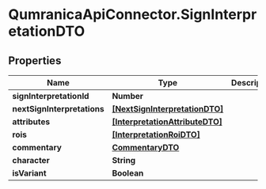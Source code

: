 # QumranicaApiConnector.SignInterpretationDTO

## Properties

Name | Type | Description | Notes
------------ | ------------- | ------------- | -------------
**signInterpretationId** | **Number** |  | 
**nextSignInterpretations** | [**[NextSignInterpretationDTO]**](NextSignInterpretationDTO.md) |  | 
**attributes** | [**[InterpretationAttributeDTO]**](InterpretationAttributeDTO.md) |  | 
**rois** | [**[InterpretationRoiDTO]**](InterpretationRoiDTO.md) |  | 
**commentary** | [**CommentaryDTO**](CommentaryDTO.md) |  | [optional] 
**character** | **String** |  | [optional] 
**isVariant** | **Boolean** |  | 


